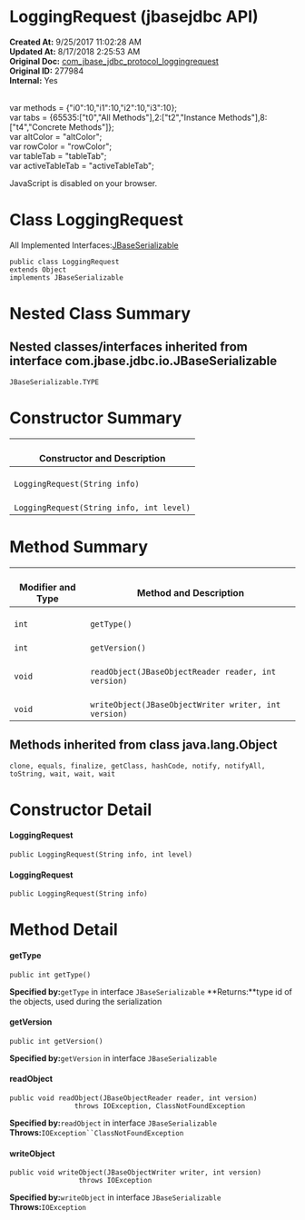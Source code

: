 # LoggingRequest (jbasejdbc API)

**Created At:** 9/25/2017 11:02:28 AM  
**Updated At:** 8/17/2018 2:25:53 AM  
**Original Doc:** [com_jbase_jdbc_protocol_loggingrequest](https://docs.jbase.com/39240-protocol/com_jbase_jdbc_protocol_loggingrequest)  
**Original ID:** 277984  
**Internal:** Yes  

<!--<br>    try {<br>        if (location.href.indexOf('is-external=true') == -1) {<br>            parent.document.title="LoggingRequest (jbasejdbc   API)";<br>        }<br>    }<br>    catch(err) {<br>    }<br>//--><br>var methods = {"i0":10,"i1":10,"i2":10,"i3":10};<br>var tabs = {65535:["t0","All Methods"],2:["t2","Instance Methods"],8:["t4","Concrete Methods"]};<br>var altColor = "altColor";<br>var rowColor = "rowColor";<br>var tableTab = "tableTab";<br>var activeTableTab = "activeTableTab";
JavaScript is disabled on your browser.



# Class LoggingRequest

All Implemented Interfaces:[JBaseSerializable](./../../io/jbaseserializable-%28jbasejdbc-api%29 "interface in com.jbase.jdbc.io")


```
public class LoggingRequest
extends Object
implements JBaseSerializable
```

# Nested Class Summary



## Nested classes/interfaces inherited from interface com.jbase.jdbc.io.JBaseSerializable
`JBaseSerializable.TYPE`




# 


# Constructor Summary


| <br>Constructor and Description<br> |
| --- |
| <br>`LoggingRequest(String info)`<br> |
| <br>`LoggingRequest(String info, int level)`<br> |






# Method Summary


| <br>Modifier and Type<br> | <br>Method and Description<br> |
| --- | --- |
| <br>`int`<br> | <br>`getType()`<br> |
| <br>`int`<br> | <br>`getVersion()`<br> |
| <br>`void`<br> | <br>`readObject(JBaseObjectReader reader, int version)`<br> |
| <br>`void`<br> | <br>`writeObject(JBaseObjectWriter writer, int version)`<br> |




## 


## Methods inherited from class java.lang.Object
`clone, equals, finalize, getClass, hashCode, notify, notifyAll, toString, wait, wait, wait`

# Constructor Detail

#### **LoggingRequest**

```
public LoggingRequest(String info, int level)
```





#### **LoggingRequest**

```
public LoggingRequest(String info)
```







# Method Detail

#### **getType**

```
public int getType()
```
**Specified by:**`getType` in interface `JBaseSerializable`
**Returns:**type id of the objects, used during the serialization






#### **getVersion**

```
public int getVersion()
```

**Specified by:**`getVersion` in interface `JBaseSerializable`




#### **readObject**

```
public void readObject(JBaseObjectReader reader, int version)
                throws IOException, ClassNotFoundException
```

**Specified by:**`readObject` in interface `JBaseSerializable`
**Throws:**`IOException``ClassNotFoundException`




#### **writeObject**

```
public void writeObject(JBaseObjectWriter writer, int version)
                 throws IOException
```

**Specified by:**`writeObject` in interface `JBaseSerializable`
**Throws:**`IOException`


